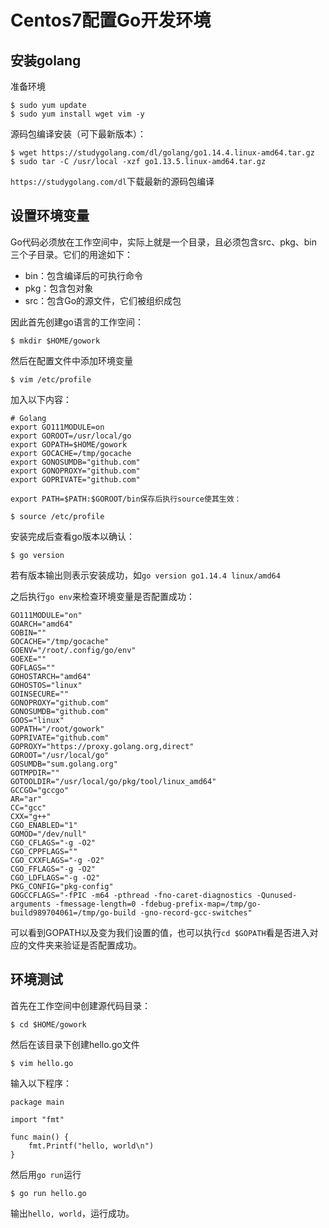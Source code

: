 # Centos7配置Go开发环境

## 安装golang

准备环境

```
$ sudo yum update
$ sudo yum install wget vim -y
```

源码包编译安装（可下最新版本）：

```
$ wget https://studygolang.com/dl/golang/go1.14.4.linux-amd64.tar.gz
$ sudo tar -C /usr/local -xzf go1.13.5.linux-amd64.tar.gz
```

`https://studygolang.com/dl`下载最新的源码包编译

## 设置环境变量

Go代码必须放在工作空间中，实际上就是一个目录，且必须包含src、pkg、bin三个子目录。它们的用途如下：

- bin：包含编译后的可执行命令
- pkg：包含包对象
- src：包含Go的源文件，它们被组织成包

因此首先创建go语言的工作空间：

```
$ mkdir $HOME/gowork
```

然后在配置文件中添加环境变量

```
$ vim /etc/profile
```


加入以下内容：

```
# Golang
export GO111MODULE=on
export GOROOT=/usr/local/go
export GOPATH=$HOME/gowork
export GOCACHE=/tmp/gocache
export GONOSUMDB="github.com"
export GONOPROXY="github.com"
export GOPRIVATE="github.com"

export PATH=$PATH:$GOROOT/bin保存后执行source使其生效：
```

```
$ source /etc/profile
```

安装完成后查看go版本以确认：

```
$ go version
```

若有版本输出则表示安装成功，如`go version go1.14.4 linux/amd64`

之后执行`go env`来检查环境变量是否配置成功：

```
GO111MODULE="on"
GOARCH="amd64"
GOBIN=""
GOCACHE="/tmp/gocache"
GOENV="/root/.config/go/env"
GOEXE=""
GOFLAGS=""
GOHOSTARCH="amd64"
GOHOSTOS="linux"
GOINSECURE=""
GONOPROXY="github.com"
GONOSUMDB="github.com"
GOOS="linux"
GOPATH="/root/gowork"
GOPRIVATE="github.com"
GOPROXY="https://proxy.golang.org,direct"
GOROOT="/usr/local/go"
GOSUMDB="sum.golang.org"
GOTMPDIR=""
GOTOOLDIR="/usr/local/go/pkg/tool/linux_amd64"
GCCGO="gccgo"
AR="ar"
CC="gcc"
CXX="g++"
CGO_ENABLED="1"
GOMOD="/dev/null"
CGO_CFLAGS="-g -O2"
CGO_CPPFLAGS=""
CGO_CXXFLAGS="-g -O2"
CGO_FFLAGS="-g -O2"
CGO_LDFLAGS="-g -O2"
PKG_CONFIG="pkg-config"
GOGCCFLAGS="-fPIC -m64 -pthread -fno-caret-diagnostics -Qunused-arguments -fmessage-length=0 -fdebug-prefix-map=/tmp/go-build989704061=/tmp/go-build -gno-record-gcc-switches"
```

可以看到GOPATH以及变为我们设置的值，也可以执行`cd $GOPATH`看是否进入对应的文件夹来验证是否配置成功。

## 环境测试

首先在工作空间中创建源代码目录：

```
$ cd $HOME/gowork
```

然后在该目录下创建hello.go文件

```
$ vim hello.go
```

输入以下程序：

```
package main

import "fmt"

func main() {
    fmt.Printf("hello, world\n")
}
```

然后用`go run`运行

```
$ go run hello.go
```

输出`hello, world`，运行成功。

